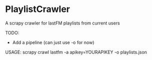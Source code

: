 PlaylistCrawler
===============

A scrapy crawler for lastFM playlists from current users

TODO:
- Add a pipeline (can just use -o for now)

USAGE:
scrapy crawl lastfm -a apikey=YOURAPIKEY -o playlists.json